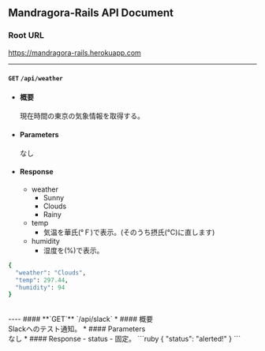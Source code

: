 **Mandragora-Rails API Document**
----
### **Root URL**
https://mandragora-rails.herokuapp.com

----
#### **`GET`** `/api/weather`
* #### 概要<br />
  現在時間の東京の気象情報を取得する。
* #### Parameters<br />
  なし
* #### Response
  - weather
    - Sunny
    - Clouds
    - Rainy
  - temp
    - 気温を華氏(°Ｆ)で表示。(そのうち摂氏(℃)に直します)
  - humidity
    - 湿度を(%)で表示。
```ruby
{
  "weather": "Clouds",
  "temp": 297.44,
  "humidity": 94
}   
```
<br>
----
#### **`GET`** `/api/slack`
* #### 概要<br />
  Slackへのテスト通知。
* #### Parameters<br />
  なし
* #### Response
  - status
    - 固定。
```ruby
{
  "status": "alerted!"
}   
```
